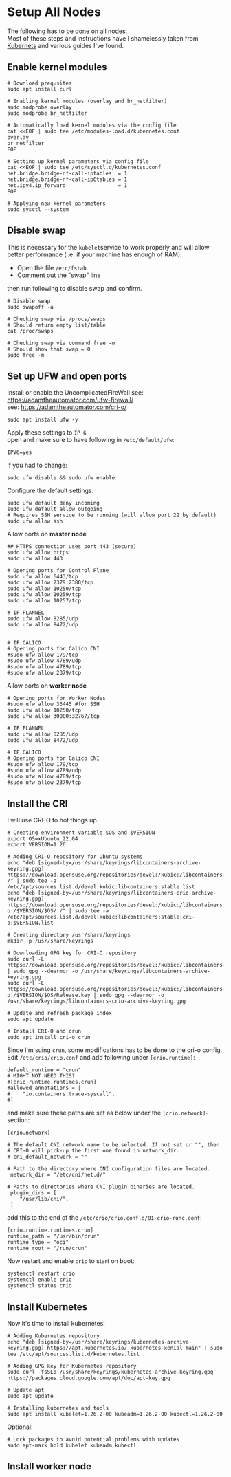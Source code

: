 
# Setup All Nodes
The following has to be done on all nodes.\
Most of these steps and instructions have I shamelessly taken from [Kubernets](https://kubernetes.io/docs/setup/production-environment/tools/kubeadm/install-kubeadm/) and various guides I've found. 

## Enable kernel modules
```
# Download prequsites
sudo apt install curl

# Enabling kernel modules (overlay and br_netfilter)
sudo modprobe overlay
sudo modprobe br_netfilter

# Automatically load kernel modules via the config file
cat <<EOF | sudo tee /etc/modules-load.d/kubernetes.conf
overlay
br_netfilter
EOF

# Setting up kernel parameters via config file
cat <<EOF | sudo tee /etc/sysctl.d/kubernetes.conf
net.bridge.bridge-nf-call-iptables  = 1
net.bridge.bridge-nf-call-ip6tables = 1
net.ipv4.ip_forward                 = 1
EOF

# Applying new kernel parameters
sudo sysctl --system
```
## Disable swap
This is necessary for the `kubelet`service to work properly and will allow better performance (i.e. if your machine has enough of RAM).

- Open the file `/etc/fstab`
- Comment out the "swap" line

then run following to disable swap and confirm.
```
# Disable swap
sudo swapoff -a

# Checking swap via /procs/swaps
# Should return empty list/table
cat /proc/swaps

# Checking swap via command free -m
# Should show that swap = 0
sudo free -m
```

## Set up UFW and open ports
Install or enable the UncomplicatedFireWall
see: https://adamtheautomator.com/ufw-firewall/ \
see: https://adamtheautomator.com/cri-o/ 

```
sudo apt install ufw -y
```
Apply these settings to `IP 6`\
open and make sure to have following in `/etc/default/ufw`:
```
IPV6=yes
```
if you had to change:
```
sudo ufw disable && sudo ufw enable
```

Configure the default settings:
```
sudo ufw default deny incoming
sudo ufw default allow outgoing
# Requires SSH service to be running (will allow port 22 by default)
sudo ufw allow ssh
```
Allow ports on __master node__
```
## HTTPS connection uses port 443 (secure)
sudo ufw allow https
sudo ufw allow 443

# Opening ports for Control Plane
sudo ufw allow 6443/tcp
sudo ufw allow 2379:2380/tcp
sudo ufw allow 10250/tcp
sudo ufw allow 10259/tcp
sudo ufw allow 10257/tcp

# IF FLANNEL
sudo ufw allow 8285/udp
sudo ufw allow 8472/udp


# IF CALICO 
# Opening ports for Calico CNI
#sudo ufw allow 179/tcp
#sudo ufw allow 4789/udp
#sudo ufw allow 4789/tcp
#sudo ufw allow 2379/tcp
```
Allow ports on __worker node__

```
# Opening ports for Worker Nodes
#sudo ufw allow 33445 #for SSH
sudo ufw allow 10250/tcp
sudo ufw allow 30000:32767/tcp

# IF FLANNEL
sudo ufw allow 8285/udp
sudo ufw allow 8472/udp

# IF CALICO
# Opening ports for Calico CNI
#sudo ufw allow 179/tcp
#sudo ufw allow 4789/udp
#sudo ufw allow 4789/tcp
#sudo ufw allow 2379/tcp
```


## Install the CRI
I will use CRI-O to hot things up.
```
# Creating environment variable $OS and $VERSION
export OS=xUbuntu_22.04
export VERSION=1.26

# Adding CRI-O repository for Ubuntu systems
echo "deb [signed-by=/usr/share/keyrings/libcontainers-archive-keyring.gpg] https://download.opensuse.org/repositories/devel:/kubic:/libcontainers:/stable/$OS/ /" | sudo tee -a /etc/apt/sources.list.d/devel:kubic:libcontainers:stable.list
echo "deb [signed-by=/usr/share/keyrings/libcontainers-crio-archive-keyring.gpg] https://download.opensuse.org/repositories/devel:/kubic:/libcontainers:/stable:/cri-o:/$VERSION/$OS/ /" | sudo tee -a /etc/apt/sources.list.d/devel:kubic:libcontainers:stable:cri-o:$VERSION.list

# Creating directory /usr/share/keyrings
mkdir -p /usr/share/keyrings

# Downloading GPG key for CRI-O repository
sudo curl -L https://download.opensuse.org/repositories/devel:/kubic:/libcontainers:/stable/$OS/Release.key | sudo gpg --dearmor -o /usr/share/keyrings/libcontainers-archive-keyring.gpg
sudo curl -L https://download.opensuse.org/repositories/devel:/kubic:/libcontainers:/stable:/cri-o:/$VERSION/$OS/Release.key | sudo gpg --dearmor -o /usr/share/keyrings/libcontainers-crio-archive-keyring.gpg

# Update and refresh package index
sudo apt update

# Install CRI-O and crun
sudo apt install cri-o crun

```

Since I'm suing `crun`, some modifications has to be done to the cri-o config. \
Edit `/etc/crio/crio.conf` and add following under `[crio.runtime]`:
```
default_runtime = "crun"
# MIGHT NOT NEED THIS?
#[crio.runtime.runtimes.crun]
#allowed_annotations = [
#    "io.containers.trace-syscall",
#]
```

and make sure these paths are set as below under the `[crio.network]`-section:
```
[crio.network]

# The default CNI network name to be selected. If not set or "", then
# CRI-O will pick-up the first one found in network_dir.
# cni_default_network = ""

# Path to the directory where CNI configuration files are located.
 network_dir = "/etc/cni/net.d/"

# Paths to directories where CNI plugin binaries are located.
 plugin_dirs = [
 	"/usr/lib/cni/",
 ]

```

add this to the end of the `/etc/crio/crio.conf.d/01-crio-runc.conf`:
```
[crio.runtime.runtimes.crun]
runtime_path = "/usr/bin/crun"
runtime_type = "oci"
runtime_root = "/run/crun"
```

Now restart and enable `crio` to start on boot: 
```
systemctl restart crio
systemctl enable crio
systemctl status crio
```

## Install Kubernetes
Now it's time to install kubernetes!

```
# Adding Kubernetes repository
echo "deb [signed-by=/usr/share/keyrings/kubernetes-archive-keyring.gpg] https://apt.kubernetes.io/ kubernetes-xenial main" | sudo tee /etc/apt/sources.list.d/kubernetes.list

# Adding GPG key for Kubernetes repository
sudo curl -fsSLo /usr/share/keyrings/kubernetes-archive-keyring.gpg https://packages.cloud.google.com/apt/doc/apt-key.gpg

# Update apt
sudo apt update

# Installing kubernetes and tools
sudo apt install kubelet=1.26.2-00 kubeadm=1.26.2-00 kubectl=1.26.2-00
```

Optional:
```
# Lock packages to avoid potential problems with updates
sudo apt-mark hold kubelet kubeadm kubectl
```

## Install worker node

